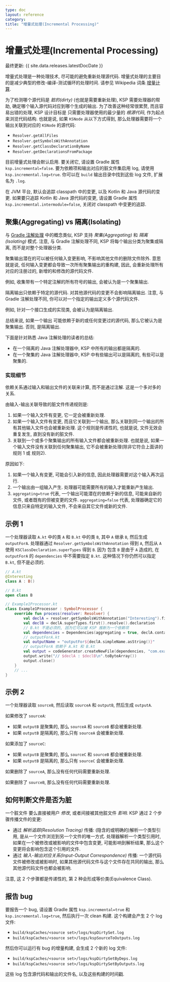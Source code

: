 ```yaml
---
type: doc
layout: reference
category:
title: "增量式处理(Incremental Processing)"
---
```


# 增量式处理(Incremental Processing)

最终更新: {{ site.data.releases.latestDocDate }}

增量式处理是一种处理技术, 尽可能的避免重新处理源代码.
增量式处理的主要目的是减少典型的修改-编译-测试循环的处理时间.
请参见 Wikipedia 词条 [增量计算](https://en.wikipedia.org/wiki/Incremental_computing).

为了检测哪个源代码是 _脏的(dirty)_ (也就是需要重新处理), KSP 需要处理器的帮助, 确定哪个输入源代码对应到哪个生成的输出.
为了改善这种经常很累赘, 而且容易出错的处理,
KSP 设计目标是 只需要处理器使用的最少量的 _根源代码_, 作为起点来浏览代码结构.
也就是说, 如果 `KSNode` 从以下方式得到, 那么处理器需要将一个输出关联到对应的 `KSNode` 的源代码:
* `Resolver.getAllFiles`
* `Resolver.getSymbolsWithAnnotation`
* `Resolver.getClassDeclarationByName`
* `Resolver.getDeclarationsFromPackage`

目前增量式处理会默认启用. 要关闭它, 请设置 Gradle 属性 `ksp.incremental=false`.
要为依赖项和输出对应的脏文件集启用 log, 请使用 `ksp.incremental.log=true`.
你可以在 `build` 输出目录中找到这些 log 文件, 扩展名为 `.log`.

在 JVM 平台, 默认会追踪 classpath 中的变更, 以及 Kotlin 和 Java 源代码的变更.
如果要只追踪 Kotlin 和 Java 源代码的变更, 请设置 Gradle 属性 `ksp.incremental.intermodule=false`, 关闭对 classpath 中变更的追踪.

## 聚集(Aggregating) vs 隔离(Isolating)

与 [Gradle 注解处理](https://docs.gradle.org/current/userguide/java_plugin.html#sec:incremental_annotation_processing) 中的概念类似,
KSP 支持 _聚集(Aggregating)_ 和 _隔离(Isolating)_ 模式. 注意, 与 Gradle 注解处理不同,
KSP 将每个输出分类为聚集或隔离, 而不是对整个处理器分类.

聚集输出潜在的可以被任何输入变更影响, 不影响其他文件的删除文件除外.
意思就是说, 任何输入变更都会导致一次所有聚集输出的重构建,
因此, 会重新处理所有对应的注册过的, 新增的和修改的源代码文件.

例如, 收集带有一个特定注解的所有符号的输出, 会被认为是一个聚集输出.

隔离输出只依赖于特定的源代码. 对其他源代码的变更不会影响隔离输出.
注意, 与 Gradle 注解处理不同, 你可以对一个指定的输出定义多个源代码文件.

例如, 针对一个接口生成的实现类, 会被认为是隔离输出.

总结来说, 如果一个输出 可能依赖于新的或任何变更过的源代码, 那么它被认为是聚集输出.
否则, 是隔离输出.

下面是针对熟悉 Java 注解处理的读者的总结:
* 在一个隔离的 Java 注解处理器中, KSP 中所有的输出都是隔离的.
* 在一个聚集的 Java 注解处理器中, KSP 中有些输出可以是隔离的, 有些可以是聚集的.

### 实现细节

依赖关系通过输入和输出文件的关联来计算, 而不是通过注解.
这是一个多对多的关系.

由输入-输出关联导致的脏文件传递规则是:
1. 如果一个输入文件有变更, 它一定会被重新处理.
2. 如果一个输入文件有变更, 而且它关联到一个输出, 那么关联到同一个输出的所有其他输入文件也会被重新处理.
   这个规则是传递性的, 也就是说, 文件无效会重复发生, 直到没有新的脏文件.
3. 关联到一个或多个聚集输出的所有输入文件都会被重新处理.
   也就是说, 如果一个输入文件没有关联到任何聚集输出, 它不会被重新处理(除非它符合上面讲的规则 1 或 规则2).

原因如下:
1. 如果一个输入有变更, 可能会引入新的信息, 因此处理器需要对这个输入再次运行.
2. 一个输出由一组输入产生. 处理器可能需要所有的输入才能重新产生输出.
3. `aggregating=true` 代表, 一个输出可能潜在的依赖于新的信息, 可能来自新的文件, 或者既有的但被变更的文件.
   `aggregating=false` 代表, 处理器确定它的信息只来自特定的输入文件, 不会来自其它文件或新的文件.

## 示例 1

一个处理器读取 `A.kt` 中的类 `A` 和 `B.kt` 中的类 `B`, 其中 `A` 继承 `B`, 然后生成 `outputForA`.
处理器通过 `Resolver.getSymbolsWithAnnotation` 得到 `A`,
然后从 `A` 使用 `KSClassDeclaration.superTypes` 得到 `B`.
因为 包含 `B` 是由于 `A` 造成的, 在 `outputForA` 的 `dependencies` 中不需要指定 `B.kt`.
这种情况下你仍然可以指定 `B.kt`, 但不是必须的.

```kotlin
// A.kt
@Interesting
class A : B()

// B.kt
open class B

// Example1Processor.kt
class Example1Processor : SymbolProcessor {
    override fun process(resolver: Resolver) {
        val declA = resolver.getSymbolsWithAnnotation("Interesting").first() as KSClassDeclaration
        val declB = declA.superTypes.first().resolve().declaration
        // B.kt 不是必须的, 因为它可以被 KSP 推断为一个依赖项 
        val dependencies = Dependencies(aggregating = true, declA.containingFile!!)
        // outputForA.kt
        val outputName = "outputFor${declA.simpleName.asString()}"
        // outputForA 依赖于 A.kt 和 B.kt
        val output = codeGenerator.createNewFile(dependencies, "com.example", outputName, "kt")
        output.write("// $declA : $declB\n".toByteArray())
        output.close()
    }
    // ...
}
```

## 示例 2

一个处理器读取 `sourceB`, 然后读取 `sourceA` 和 `outputB`, 然后生成 `outputA`.

如果修改了 `sourceA`:
* 如果 `outputB` 是聚集的, 那么 `sourceA` 和 `sourceB` 都会被重新处理.
* 如果 `outputB` 是隔离的, 那么只有 `sourceA` 会被重新处理.

如果添加了 `sourceC`:
* 如果 `outputB` 是聚集的, 那么 `sourceC` 和 `sourceB` 都会被重新处理.
* 如果 `outputB` 是隔离的, 那么只有 `sourceC` 会被重新处理.

如果删除了 `sourceA`, 那么没有任何代码需要重新处理.

如果删除了 `sourceB`, 那么没有任何代码需要重新处理.

## 如何判断文件是否为脏

一个脏文件 要么直接被用户 _修改_, 或者间接被其他脏文件 _影响_.
KSP 通过 2 个步骤传播文件的变更:
* 通过 _解析追踪(Resolution Tracing)_ 传播:
  (隐含的或明确的)解析一个类型引用, 是从一个文件浏览到另一个文件的唯一方式.
  处理器解析一个类型引用时, 如果在一个被修改或被影响的文件中包含变更, 可能影响到解析结果, 那么这个变更将会影响包含这个引用的文件.
* 通过 _输入-输出对应关系(Input-Output Correspondence)_ 传播:
  一个源代码文件被修改或被影响时, 如果其他源代码文件与这个文件存在共同的输出, 那么其他源代码文件也都会被影响.

注意, 这 2 个步骤都是传递性的, 第 2 种会形成等价类(Equivalence Class).

## 报告 bug

要报告一个 bug, 请设置 Gradle 属性 `ksp.incremental=true` 和 `ksp.incremental.log=true`,
然后执行一次 clean 构建.
这个构建会产生 2 个 log 文件:

* `build/kspCaches/<source set>/logs/kspDirtySet.log`
* `build/kspCaches/<source set>/logs/kspSourceToOutputs.log`

然后你可以运行有 bug 的增量构建, 会生成 2 个新的 log 文件:

* `build/kspCaches/<source set>/logs/kspDirtySetByDeps.log`
* `build/kspCaches/<source set>/logs/kspDirtySetByOutputs.log`

这些 log 包含源代码和输出的文件名, 以及这些构建的时间戳.
